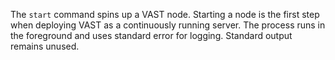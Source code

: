 The `start` command spins up a VAST node. Starting a node is the first step
when deploying VAST as a continuously running server. The process runs in the
foreground and uses standard error for logging. Standard output remains unused.
